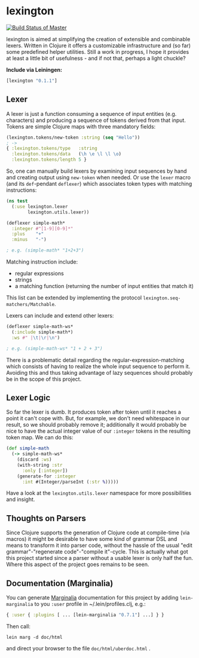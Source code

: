 lexington
=========

[![Build Status of Master](https://travis-ci.org/xsc/lexington.png?branch=master)](https://travis-ci.org/xsc/lexington)

lexington is aimed at simplifying the creation of extensible and combinable lexers. Written in Clojure it offers a
customizable infrastructure and (so far) some predefined helper utilities. Still a work in progress, I hope it provides
at least a little bit of usefulness - and if not that, perhaps a light chuckle?

__Include via Leiningen:__
```clojure
[lexington "0.1.1"]
```

## Lexer
A lexer is just a function consuming a sequence of input entities (e.g. characters) and producing a sequence of tokens 
derived from that input. Tokens are simple Clojure maps with three mandatory fields:
```clojure
(lexington.tokens/new-token :string (seq "Hello"))
; ->
{ :lexington.tokens/type   :string
  :lexington.tokens/data   (\h \e \l \l \o)
  :lexington.tokens/length 5 }
```
So, one can manually build lexers by examining input sequences by hand and creating output using `new-token` when 
needed. Or use the `lexer` macro (and its `def`-pendant `deflexer`) which associates token types with matching 
instructions:
```clojure
(ns test
  (:use lexington.lexer
        lexington.utils.lexer))

(deflexer simple-math*
  :integer #"[1-9][0-9]*"
  :plus    "+"
  :minus   "-")

; e.g. (simple-math* "1+2+3")
```
Matching instruction include:
* regular expressions
* strings
* a matching function (returning the number of input entities that match it)

This list can be extended by implementing the protocol ``lexington.seq-matchers/Matchable``.

Lexers can include and extend other lexers:
```clojure
(deflexer simple-math-ws*
  (:include simple-math*)
  :ws #" |\t|\r|\n")

; e.g. (simple-math-ws* "1 + 2 + 3")
```
There is a problematic detail regarding the regular-expression-matching which consists of having to realize the whole 
input sequence to perform it. Avoiding this and thus taking advantage of lazy sequences should probably be in the
scope of this project.

## Lexer Logic
So far the lexer is dumb. It produces token after token until it reaches a point it can't cope with. But, for example,
we don't need whitespace in our result, so we should probably remove it; additionally it would probably be nice to
have the actual integer value of our ``:integer`` tokens in the resulting token map. We can do this:
```clojure
(def simple-math
  (-> simple-math-ws*
    (discard :ws)
    (with-string :str 
      :only [:integer])
    (generate-for :integer
      :int #(Integer/parseInt (:str %)))))
```
Have a look at the ``lexington.utils.lexer`` namespace for more possibilities and insight.

## Thoughts on Parsers

Since Clojure supports the generation of Clojure code at compile-time (via macros) it might be desirable to have 
some kind of grammar DSL and means to transform it into parser code, without the hassle of the usual 
"edit grammar"-"regenerate code"-"compile it"-cycle. This is actually what got this project started since a parser
without a usable lexer is only half the fun. Where this aspect of the project goes remains to be seen.

## Documentation (Marginalia)
You can generate [Marginalia](https://github.com/fogus/marginalia) documentation for this project by adding 
`lein-marginalia` to you `:user` profile in ~/.lein/profiles.clj, e.g.:
```clojure
{ :user { :plugins [ ... [lein-marginalia "0.7.1"] ...] } }
```
Then call:

    lein marg -d doc/html 

and direct your browser to the file `doc/html/uberdoc.html` .

